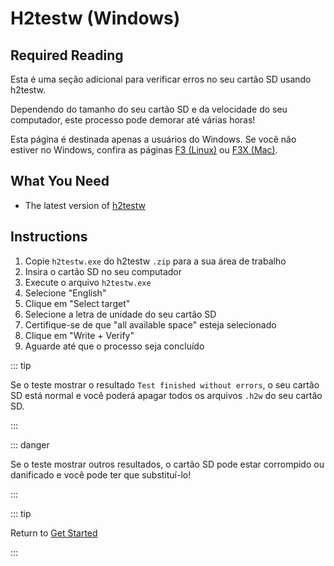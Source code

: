 # H2testw (Windows)

## Required Reading

Esta é uma seção adicional para verificar erros no seu cartão SD usando h2testw.

Dependendo do tamanho do seu cartão SD e da velocidade do seu computador, este processo pode demorar até várias horas!

Esta página é destinada apenas a usuários do Windows. Se você não estiver no Windows, confira as páginas [F3 (Linux)](f3-\(linux\)) ou [F3X (Mac)](f3x-\(mac\)).

## What You Need

- The latest version of [h2testw](https://www.heise.de/ct/Redaktion/bo/downloads/h2testw_1.4.zip)

## Instructions

1. Copie `h2testw.exe` do h2testw `.zip` para a sua área de trabalho
2. Insira o cartão SD no seu computador
3. Execute o arquivo `h2testw.exe`
4. Selecione "English"
5. Clique em "Select target"
6. Selecione a letra de unidade do seu cartão SD
7. Certifique-se de que "all available space" esteja selecionado
8. Clique em "Write + Verify"
9. Aguarde até que o processo seja concluído

::: tip

Se o teste mostrar o resultado `Test finished without errors`, o seu cartão SD está normal e você poderá apagar todos os arquivos `.h2w` do seu cartão SD.

:::

::: danger

Se o teste mostrar outros resultados, o cartão SD pode estar corrompido ou danificado e você pode ter que substituí-lo!

:::

::: tip

Return to [Get Started](get-started)

:::
